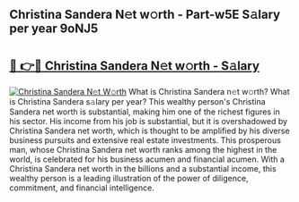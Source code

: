 ## Christina Sandera N𝚎t w𝚘rth - Part-w5E S𝚊lary per year 9oNJ5

# <h2><a href="http://gc457c.nevu.top/?p=Christina+Sandera">🔗 👉🔴 Christina Sandera N𝚎t w𝚘rth - S𝚊lary</a></h2>

[![Christina Sandera N𝚎t W𝚘rth](https://i.imgur.com/Oavwk0R.jpeg)](http://gc457c.nevu.top/?p=Christina+Sandera)
What is Christina Sandera n𝚎t w𝚘rth? What is Christina Sandera s𝚊lary per year?
This wealthy person's Christina Sandera net worth is substantial, making him one of the richest figures in his sector. His income from his job is substantial, but it is overshadowed by Christina Sandera net worth, which is thought to be amplified by his diverse business pursuits and extensive real estate investments. This prosperous man, whose Christina Sandera net worth ranks among the highest in the world, is celebrated for his business acumen and financial acumen. With a Christina Sandera net worth in the billions and a substantial income, this wealthy person is a leading illustration of the power of diligence, commitment, and financial intelligence.
